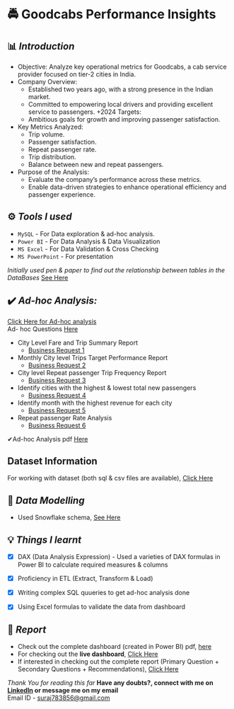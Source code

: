 # 🚔 **Goodcabs Performance Insights**

## 📊 *Introduction*
+ Objective: Analyze key operational metrics for Goodcabs, a cab service provider focused on tier-2 cities in India.
+ Company Overview:
  + Established two years ago, with a strong presence in the Indian market.
  + Committed to empowering local drivers and providing excellent service to passengers.
+2024 Targets:
  + Ambitious goals for growth and improving passenger satisfaction.
+ Key Metrics Analyzed:
  - Trip volume.
  - Passenger satisfaction.
  - Repeat passenger rate.
  - Trip distribution.
  - Balance between new and repeat passengers.
+ Purpose of the Analysis:
  + Evaluate the company’s performance across these metrics.
  + Enable data-driven strategies to enhance operational efficiency and passenger experience.

## ⚙️ *Tools I used*
+ `MySQL` - For Data exploration & ad-hoc analysis.
+ `Power BI` - For Data Analysis & Data Visualization
+ `MS Excel` - For Data Validation & Cross Checking
+ `MS PowerPoint` - For presentation

*Initially used pen & paper to find out the relationship between tables in the DataBases* [See Here](https://github.com/Sooraj1411/Goodcabs/tree/main/Data%20Modelling%20on%20Paper)


## ✔️ *Ad-hoc Analysis:*
[Click Here for Ad-hoc analysis](https://github.com/Sooraj1411/Goodcabs/tree/main/Ad-hoc%20analysis) <br>
Ad- hoc Questions [Here](https://github.com/Sooraj1411/Goodcabs/blob/main/Ad-hoc%20analysis/ad-hoc-requests.pdf)<br>
+ City Level Fare and Trip Summary Report
    + [Business Request 1](https://github.com/Sooraj1411/Goodcabs/tree/main/Ad-hoc%20analysis/Business%20Request%201)<br>
+ Monthly City level Trips Target Performance Report
    + [Business Request 2](https://github.com/Sooraj1411/Goodcabs/tree/main/Ad-hoc%20analysis/Business%20Request%202)<br>
+ City level Repeat passenger Trip Frequency Report
    + [Business Request 3](https://github.com/Sooraj1411/Goodcabs/tree/main/Ad-hoc%20analysis/Business%20Request%203)<br>
+ Identify cities with the highest & lowest total new passengers
    + [Business Request 4](https://github.com/Sooraj1411/Goodcabs/tree/main/Ad-hoc%20analysis/Business%20Request%204)<br>
+ Identify month with the highest revenue for each city
    + [Business Request 5](https://github.com/Sooraj1411/Goodcabs/tree/main/Ad-hoc%20analysis/Business%20Request%205)<br>
+ Repeat passenger Rate Analysis
    + [Business Request 6](https://github.com/Sooraj1411/Goodcabs/tree/main/Ad-hoc%20analysis/Business%20Request%206)<br>
    
✔Ad-hoc Analysis pdf [Here](https://github.com/Sooraj1411/Goodcabs/blob/main/Ad-hoc%20analysis/Ad%20hoc%20analysis.pdf)<br>

## **Dataset Information**
For working with dataset (both sql & csv files are available), [Click Here](https://github.com/Sooraj1411/Goodcabs/tree/main/Dataset)<br>

## 📃 *Data Modelling*
+ Used Snowflake schema, [See Here](https://github.com/Sooraj1411/Goodcabs/blob/main/Data%20Modelling%20used%20in%20BI%20tool.png)

## 💡 *Things I learnt*
- [X] DAX (Data Analysis Expression) - Used a varieties of DAX formulas in Power BI to calculate required measures & columns
- [X] Proficiency in ETL (Extract, Transform & Load)
- [X]  Writing complex SQL quueries to get ad-hoc analysis done
- [X]  Using Excel formulas to validate the data from dashboard


## 📄 *Report*
- Check out the complete dashboard (created in Power BI) pdf, [here](https://github.com/Sooraj1411/Goodcabs/blob/main/Goodcabs%20Dashboard%20.pdf)
- For checking out the **live dashboard**, [Click Here](https://app.powerbi.com/view?r=eyJrIjoiMzdhODVmNDUtNmYxOC00YmY2LWJiMGEtNjQ4ZjJhOTc3YWY5IiwidCI6IjYxYzJmODhiLTk3ZmMtNDA0Yy05MWNkLTdiZmJkYjE1YWE0MiJ9)
- If interested in checking out the complete report (Primary Question + Secondary Questions + Recommendations), [Click Here](https://github.com/Sooraj1411/Goodcabs/blob/main/Goodcabs%20complete%20report.pdf)<br>


*Thank You for reading this far*
**Have any doubts?, connect with me on [LinkedIn](https://www.linkedin.com/in/surajkumar-analyst/) or message me on my email**<br>
Email ID - suraj783856@gmail.com
